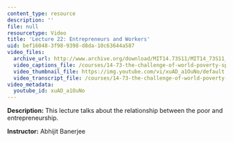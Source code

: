 ```yaml
---
content_type: resource
description: ''
file: null
resourcetype: Video
title: 'Lecture 22: Entrepreneurs and Workers'
uid: bef16048-3f98-9398-d8da-10c63644a587
video_files:
  archive_url: http://www.archive.org/download/MIT14.73S11/MIT14_73S11_lec22_300k.mp4
  video_captions_file: /courses/14-73-the-challenge-of-world-poverty-spring-2011/f840aa257f7b5adab4a71a3184b416ac_xuAD_a1OuNo.vtt
  video_thumbnail_file: https://img.youtube.com/vi/xuAD_a1OuNo/default.jpg
  video_transcript_file: /courses/14-73-the-challenge-of-world-poverty-spring-2011/e7aa975512979b3220ebaabdbe5cd393_xuAD_a1OuNo.pdf
video_metadata:
  youtube_id: xuAD_a1OuNo
---
```


**Description:** This lecture talks about the relationship between the poor and entrepreneurship.

**Instructor:** Abhijit Banerjee